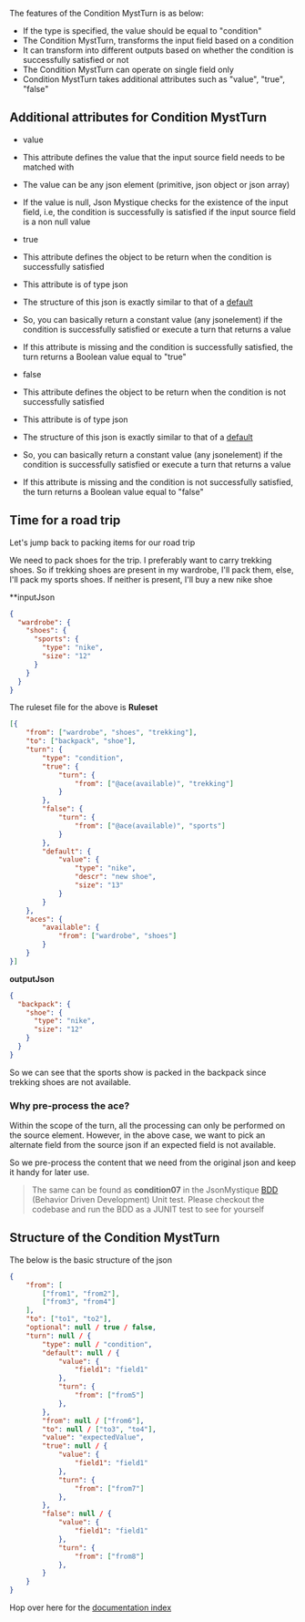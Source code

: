 The features of the Condition MystTurn is as below:

* If the type is specified, the value should be equal to "condition"
* The Condition MystTurn, transforms the input field based on a condition
* It can transform into different outputs based on whether the condition is successfully satisfied or not
* The Condition MystTurn can operate on single field only
* Condition MystTurn takes additional attributes such as "value", "true", "false"

## Additional attributes for Condition MystTurn

* value
 * This attribute defines the value that the input source field needs to be matched with
 * The value can be any json element (primitive, json object or json array)
 * If the value is null, Json Mystique checks for the existence of the input field, i.e, the condition is successfully is satisfied if the input source field is a non null value

* true
 * This attribute defines the object to be return when the condition is successfully satisfied
 * This attribute is of type json
 * The structure of this json is exactly similar to that of a [default](Attribute-Turn.md#the-structure-of-default)
 * So, you can basically return a constant value (any jsonelement) if the condition is successfully satisfied or execute a turn that returns a value
* If this attribute is missing and the condition is successfully satisfied, the turn returns a Boolean value equal to "true"


* false
 * This attribute defines the object to be return when the condition is not successfully satisfied
 * This attribute is of type json
 * The structure of this json is exactly similar to that of a [default](Attribute-Turn.md#the-structure-of-default)
 * So, you can basically return a constant value (any jsonelement) if the condition is successfully satisfied or execute a turn that returns a value
* If this attribute is missing and the condition is not successfully satisfied, the turn returns a Boolean value equal to "false"

## Time for a road trip 
Let's jump back to packing items for our road trip

We need to pack shoes for the trip. I preferably want to carry trekking shoes. So if trekking shoes are present in my wardrobe, I'll pack them, else, I'll pack my sports shoes. If neither is present, I'll buy a new nike shoe

**inputJson
```json
{
  "wardrobe": {
    "shoes": {
      "sports": {
        "type": "nike",
        "size": "12"
      }
    }
  }
}
```


The ruleset file for the above is
**Ruleset**
```json
[{
	"from": ["wardrobe", "shoes", "trekking"],
	"to": ["backpack", "shoe"],
	"turn": {
		"type": "condition",
		"true": {
			"turn": {
				"from": ["@ace(available)", "trekking"]
			}
		},
		"false": {
			"turn": {
				"from": ["@ace(available)", "sports"]
			}
		},
		"default": {
			"value": {
				"type": "nike",
				"descr": "new shoe",
				"size": "13"
			}
		}
	},
	"aces": {
		"available": {
			"from": ["wardrobe", "shoes"]
		}
	}
}]
```

**outputJson**
```json
{
  "backpack": {
    "shoe": {
      "type": "nike",
      "size": "12"
    }
  }
}
```

So we can see that the sports show is packed in the backpack since trekking shoes are not available.

### Why pre-process the ace?

Within the scope of the turn, all the processing can only be performed on the source element. However, in the above case, we want to pick an alternate field from the source json if an expected field is not available.

So we pre-process the content that we need from the original json and keep it handy for later use.

> The same can be found as **condition07** in the JsonMystique [BDD](https://github.com/balajeetm/json-mystique/blob/master/json-mystique-libs/json-mystique/src/test/java/com/balajeetm/mystique/core/JsonMystiquePositiveBDD.java) (Behavior Driven Development) Unit test. Please checkout the codebase and run the BDD as a JUNIT test to see for yourself

## Structure of the Condition MystTurn

The below is the basic structure of the json

```json
{
	"from": [
		["from1", "from2"],
		["from3", "from4"]
	],
	"to": ["to1", "to2"],
	"optional": null / true / false,
	"turn": null / {
		"type": null / "condition",
		"default": null / {
			"value": {
				"field1": "field1"
			},
			"turn": {
				"from": ["from5"]
			},
		},
		"from": null / ["from6"],
		"to": null / ["to3", "to4"],
		"value": "expectedValue",
		"true": null / {
			"value": {
				"field1": "field1"
			},
			"turn": {
				"from": ["from7"]
			},
		},
		"false": null / {
			"value": {
				"field1": "field1"
			},
			"turn": {
				"from": ["from8"]
			},
		}
	}
}
```

Hop over here for the [documentation index](_Sidebar.md)